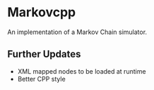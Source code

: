 # Markovcpp
An implementation of a Markov Chain simulator.

## Further Updates
- XML mapped nodes to be loaded at runtime
- Better CPP style
